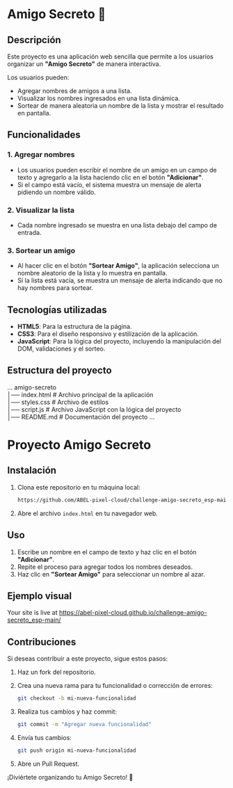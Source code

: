 # Amigo Secreto 🎁  

## Descripción  
Este proyecto es una aplicación web sencilla que permite a los usuarios organizar un **"Amigo Secreto"** de manera interactiva.  

Los usuarios pueden:  
- Agregar nombres de amigos a una lista.  
- Visualizar los nombres ingresados en una lista dinámica.  
- Sortear de manera aleatoria un nombre de la lista y mostrar el resultado en pantalla.  

## Funcionalidades  

### 1. Agregar nombres  
- Los usuarios pueden escribir el nombre de un amigo en un campo de texto y agregarlo a la lista haciendo clic en el botón **"Adicionar"**.  
- Si el campo está vacío, el sistema muestra un mensaje de alerta pidiendo un nombre válido.  

### 2. Visualizar la lista  
- Cada nombre ingresado se muestra en una lista debajo del campo de entrada.  

### 3. Sortear un amigo  
- Al hacer clic en el botón **"Sortear Amigo"**, la aplicación selecciona un nombre aleatorio de la lista y lo muestra en pantalla.  
- Si la lista está vacía, se muestra un mensaje de alerta indicando que no hay nombres para sortear.  

## Tecnologías utilizadas  
- **HTML5**: Para la estructura de la página.  
- **CSS3**: Para el diseño responsivo y estilización de la aplicación.  
- **JavaScript**: Para la lógica del proyecto, incluyendo la manipulación del DOM, validaciones y el sorteo.

## Estructura del proyecto  
...
amigo-secreto  
│── index.html       # Archivo principal de la aplicación  
│── styles.css       # Archivo de estilos  
│── script.js        # Archivo JavaScript con la lógica del proyecto  
│── README.md        # Documentación del proyecto
...




# Proyecto Amigo Secreto

## Instalación

1. Clona este repositorio en tu máquina local:

   ```bash
   https://github.com/ABEL-pixel-cloud/challenge-amigo-secreto_esp-main.git
   ```

2. Abre el archivo `index.html` en tu navegador web.

## Uso

1. Escribe un nombre en el campo de texto y haz clic en el botón **"Adicionar"**.
2. Repite el proceso para agregar todos los nombres deseados.
3. Haz clic en **"Sortear Amigo"** para seleccionar un nombre al azar.

## Ejemplo visual

Your site is live at https://abel-pixel-cloud.github.io/challenge-amigo-secreto_esp-main/

## Contribuciones

Si deseas contribuir a este proyecto, sigue estos pasos:

1. Haz un fork del repositorio.
2. Crea una nueva rama para tu funcionalidad o corrección de errores:

   ```bash
   git checkout -b mi-nueva-funcionalidad
   ```

3. Realiza tus cambios y haz commit:

   ```bash
   git commit -m "Agregar nueva funcionalidad"
   ```

4. Envía tus cambios:

   ```bash
   git push origin mi-nueva-funcionalidad
   ```

5. Abre un Pull Request.



¡Diviértete organizando tu Amigo Secreto! 🎉
